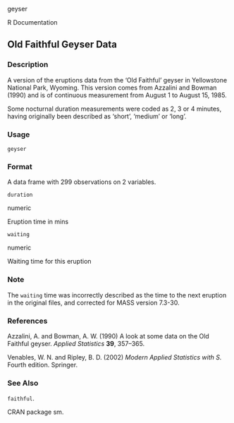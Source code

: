 geyser

R Documentation

## Old Faithful Geyser Data

### Description

A version of the eruptions data from the ‘Old Faithful’ geyser in Yellowstone
National Park, Wyoming. This version comes from Azzalini and Bowman (1990) and
is of continuous measurement from August 1 to August 15, 1985.

Some nocturnal duration measurements were coded as 2, 3 or 4 minutes, having
originally been described as ‘short’, ‘medium’ or ‘long’.

### Usage

    
    geyser

### Format

A data frame with 299 observations on 2 variables.

`duration`

numeric

Eruption time in mins

`waiting`

numeric

Waiting time for this eruption

### Note

The `waiting` time was incorrectly described as the time to the next eruption
in the original files, and corrected for MASS version 7.3-30.

### References

Azzalini, A. and Bowman, A. W. (1990) A look at some data on the Old Faithful
geyser. _Applied Statistics_ **39**, 357–365.

Venables, W. N. and Ripley, B. D. (2002) _Modern Applied Statistics with S._
Fourth edition. Springer.

### See Also

`faithful`.

CRAN package sm.

